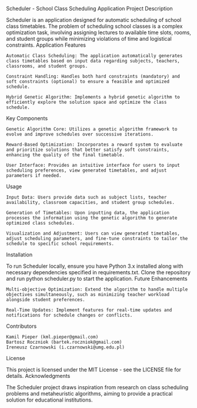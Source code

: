 
Scheduler - School Class Scheduling Application
Project Description

Scheduler is an application designed for automatic scheduling of school class timetables. The problem of scheduling school classes is a complex optimization task, involving assigning lectures to available time slots, rooms, and student groups while minimizing violations of time and logistical constraints.
Application Features

    Automatic Class Scheduling: The application automatically generates class timetables based on input data regarding subjects, teachers, classrooms, and student groups.

    Constraint Handling: Handles both hard constraints (mandatory) and soft constraints (optional) to ensure a feasible and optimized schedule.

    Hybrid Genetic Algorithm: Implements a hybrid genetic algorithm to efficiently explore the solution space and optimize the class schedule.

Key Components

    Genetic Algorithm Core: Utilizes a genetic algorithm framework to evolve and improve schedules over successive iterations.

    Reward-Based Optimization: Incorporates a reward system to evaluate and prioritize solutions that better satisfy soft constraints, enhancing the quality of the final timetable.

    User Interface: Provides an intuitive interface for users to input scheduling preferences, view generated timetables, and adjust parameters if needed.

Usage

    Input Data: Users provide data such as subject lists, teacher availability, classroom capacities, and student group schedules.

    Generation of Timetables: Upon inputting data, the application processes the information using the genetic algorithm to generate optimized class schedules.

    Visualization and Adjustment: Users can view generated timetables, adjust scheduling parameters, and fine-tune constraints to tailor the schedule to specific school requirements.

Installation

To run Scheduler locally, ensure you have Python 3.x installed along with necessary dependencies specified in requirements.txt. Clone the repository and run python scheduler.py to start the application.
Future Enhancements

    Multi-objective Optimization: Extend the algorithm to handle multiple objectives simultaneously, such as minimizing teacher workload alongside student preferences.

    Real-Time Updates: Implement features for real-time updates and notifications for schedule changes or conflicts.

Contributors

    Kamil Pieper (kml.pieper@gmail.com)
    Bartosz Roczniok (bartek.roczniok@gmail.com)
    Ireneusz Czarnowski (i.czarnowski@umg.edu.pl)

License

This project is licensed under the MIT License - see the LICENSE file for details.
Acknowledgments

The Scheduler project draws inspiration from research on class scheduling problems and metaheuristic algorithms, aiming to provide a practical solution for educational institutions.
